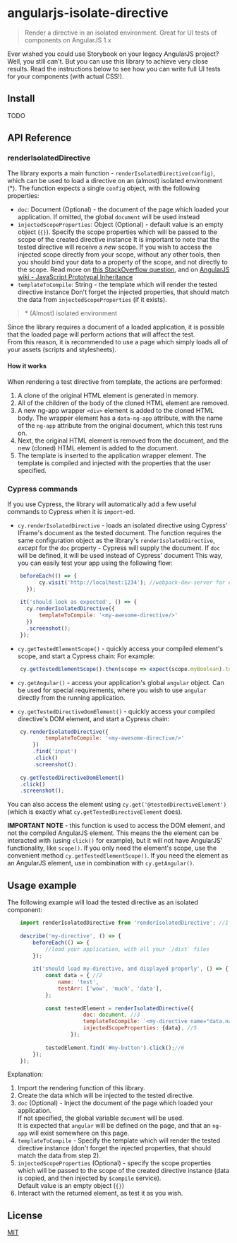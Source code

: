 # angularjs-isolate-directive

> Render a directive in an isolated environment. Great for UI tests of components on AngularJS 1.x

Ever wished you could use Storybook on your legacy AngularJS project?  
Well, you still can't. But you can use this library to achieve very close results.
Read the instructions below to see how you can write full UI tests for your components (with actual CSS!). 

## Install

TODO

## API Reference
### renderIsolatedDirective
The library exports a main function - `renderIsolatedDirective(config)`, 
which can be used to load a directive on an (almost) isolated environment (*).
The function expects a single `config` object, with the following properties:
* `doc`: Document (Optional) - the document of the page which loaded your application. 
If omitted, the global `document` will be used instead
* `injectedScopeProperties`: Object (Optional) - default value is an empty object (`{}`). 
Specify the scope properties which will be passed to the scope of the created directive instance 
It is important to note that the tested directive will receive a *new* scope. 
If you wish to access the injected scope directly from your scope, without any other tools, 
then you should bind your data to a property of the scope, and not directly to the scope.
Read more on [this StackOverflow question](https://github.com/angular/angular.js/wiki/Understanding-Scopes#javascript-prototypal-inheritance),
and on [AngularJS wiki - JavaScript Prototypal Inheritance](https://stackoverflow.com/questions/30787147/angularjs-ng-if-and-scopes)
* `templateToCompile`: String - the template which will render the tested directive instance 
Don't forget the injected properties, that should match the data from `injectedScopeProperties` (if it exists).

> \* (Almost) isolated environment 

Since the library requires a document of a loaded application, 
it is possible that the loaded page will perform actions that will affect the test.  
From this reason, it is recommended to use a page which simply loads all of your assets (scripts and stylesheets).


#### How it works
When rendering a test directive from template, the actions are performed:
1. A clone of the original HTML element is generated in memory.
2. All of the children of the body of the cloned HTML element are removed.
3. A new ng-app wrapper `<div>` element is added to the cloned HTML body. 
The wrapper element has a `data-ng-app` attribute, with the name of the `ng-app` attribute from the original document, which this test runs on.
4. Next, the original HTML element is removed from the document, and the new (cloned) HTML element is added to the document.
5. The template is inserted to the application wrapper element. The template is compiled and injected with the properties that the user specified.

### Cypress commands
If you use Cypress, the library will automatically add a few useful commands to Cypress when it is `import`-ed.


* `cy.renderIsolatedDirective` - loads an isolated directive using Cypress' IFrame's document as the tested document.
The function requires the same configuration object as the library's `renderIsolatedDirective`, *except* for the `doc` property - 
Cypress will supply the document. 
If `doc` will be defined, it will be used instead of Cypress' document
This way, you can easily test your app using the following flow:
```javascript
    beforeEach(() => {
          cy.visit('http://localhost:1234'); //webpack-dev-server for example, which serves your entire app
      });
    
    it('should look as expected', () => {
      cy.renderIsolatedDirective({
          templateToCompile: '<my-awesome-directive/>'
      })
      .screenshot();
    });
```


* `cy.getTestedElementScope()` - quickly access your compiled element's scope, and start a Cypress chain:
For example:
```javascript
    cy.getTestedElementScope().then(scope => expect(scope.myBoolean).to.be.false);
```


* `cy.getAngular()` - access your application's global `angular` object. 
Can be used for special requirements, where you wish to use `angular` directly from the running application.


* `cy.getTestedDirectiveDomElement()` - quickly access your compiled directive's DOM element, and start a Cypress chain: 
```javascript
    cy.renderIsolatedDirective({
            templateToCompile: '<my-awesome-directive/>'
        })
        .find('input')
        .click()
        .screenshot();
    
    cy.getTestedDirectiveDomElement()
    .click()
    .screenshot();
```

You can also access the element using `cy.get('@testedDirectiveElement')` (which is exactly what `cy.getTestedDirectiveElement` does).

**IMPORTANT NOTE** - this function is used to access the DOM element, and not the compiled AngularJS element. 
This means the the element can be interacted with (using `click()` for example), 
but it will not have AngularJS' functionality, like `scope()`.
If you only need the element's scope, use the convenient method `cy.getTestedElementScope()`.
If you need the element as an AngularJS element, use in combination with `cy.getAngular()`.


## Usage example

The following example will load the tested directive as an isolated component:
```javascript
    import renderIsolatedDirective from 'renderIsolatedDirective'; //1
    
    describe('my-directive', () => {
        beforeEach(() => {
            //load your application, with all your `/dist` files
        });
        
        it('should load my-directive, and displayed properly', () => {
            const data = { //2
                name: 'test',
                testArr: ['wow', 'much', 'data'],
            };
            
            const testedElement = renderIsolatedDirective({ 
                        doc: document, //3
                        templateToCompile: `<my-directive name="data.name" some-array="data.testArr"/>`, //4
                        injectedScopeProperties: {data}, //5
                    });
            
            testedElement.find('#my-button').click();//6
        });
    });
```

Explanation:
1. Import the rendering function of this library.
2. Create the data which will be injected to the tested directive.
3. `doc` (Optional) - Inject the document of the page which loaded your application.  
If not specified, the global variable `document` will be used.  
It is expected that `angular` will be defined on the page, and that an `ng-app` will exist somewhere on this page.
4. `templateToCompile` - Specify the template which will render the tested directive instance (don't forget the injected properties, that should match the data from step 2).
5. `injectedScopeProperties` (Optional) - specify the scope properties which will be passed to the scope of the created directive instance (data is copied, and then injected by `$compile` service).  
Default value is an empty object (`{}`)
6. Interact with the returned element, as test it as you wish.


## License

[MIT](http://vjpr.mit-license.org)